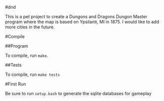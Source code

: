 #dnd

This is a pet project to create a Dungons and Dragons Dungon Master program where the map is based on Ypsilanti, MI in 1875. I would like to add more cities in the future.

#Compile

##Program

To compile, run ```make```.

##Tests

To compile, run ```make tests```

#First Run

Be sure to run ```setup.bash``` to generate the sqlite databases for gameplay

